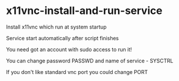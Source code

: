 # x11vnc-install-and-run-service
Install x11vnc which run at system startup

Service start automatically after script finishes

You need got an account with sudo access to run it!

You can change password PASSWD and name of service - SYSCTRL

If you don't like standard vnc port you could change PORT
